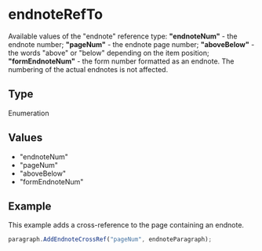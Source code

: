 # endnoteRefTo

Available values of the "endnote" reference type:**"endnoteNum"** - the endnote number;**"pageNum"** - the endnote page number;**"aboveBelow"** - the words "above" or "below" depending on the item position;**"formEndnoteNum"** - the form number formatted as an endnote. The numbering of the actual endnotes is not affected.

## Type

Enumeration

## Values

- "endnoteNum"
- "pageNum"
- "aboveBelow"
- "formEndnoteNum"


## Example

This example adds a cross-reference to the page containing an endnote.

```javascript editor-pdf
paragraph.AddEndnoteCrossRef("pageNum", endnoteParagraph);
```
